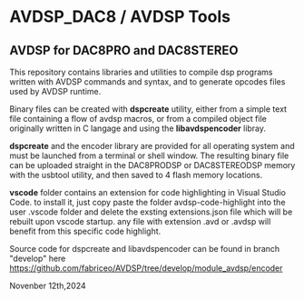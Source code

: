 # AVDSP_DAC8 / AVDSP Tools
## AVDSP for DAC8PRO and DAC8STEREO

This repository contains libraries and utilities to compile dsp programs written with AVDSP commands and syntax, and to generate opcodes files used by AVDSP runtime.

Binary files can be created with **dspcreate** utility, either from a simple text file containing a flow of avdsp macros, 
or from a compiled object file originally written in C langage and using the **libavdspencoder** libray.

**dspcreate** and the encoder library are provided for all operating system and must be launched from a terminal or shell window.
The resulting binary file can be uploaded straight in the DAC8PRODSP or DAC8STEREODSP memory with the usbtool utility, and then saved to 4 flash memory locations.

**vscode** folder contains an extension for code highlighting in Visual Studio Code. to install it, just copy paste the folder avdsp-code-highlight into the user .vscode folder and delete the exsting extensions.json file which will be rebuilt upon vscode startup. any file with extension .avd or .avdsp will benefit from this specific code highlight.

Source code for dspcreate and libavdspencoder can be found in branch "develop" here  https://github.com/fabriceo/AVDSP/tree/develop/module_avdsp/encoder

Novenber 12th,2024

